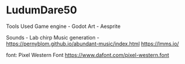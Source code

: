 # LudumDare50
 
Tools Used
Game engine - Godot
Art - Aesprite

Sounds - Lab chirp
Music generation - https://pernyblom.github.io/abundant-music/index.html
https://lmms.io/

font: Pixel Western Font https://www.dafont.com/pixel-western.font